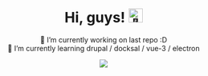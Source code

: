 <h1 align="center">Hi, guys! <img src="https://github.com/wervlad/wervlad/assets/24524555/766d336d-b87d-44ba-807c-c51de2bc6b4d" width="28px" alt="👋"></h1>

<p align="center">
  🔭 I’m currently working on last repo :D<br>
  🌱 I’m currently learning drupal / docksal / vue-3 / electron
  <!-- 👯 I’m looking to collaborate on ... -->
  <!-- 🤔 I’m looking for help with ... -->
  <!-- 💬 Ask me about ... -->
  <!-- 📫 How to reach me: ... -->
  <!-- 😄 Pronouns: ... -->
  <!-- ⚡ Fun fact: ... -->
</p>

<p align="center">
  <a href="https://github.com/jeesson">
    <img src="https://komarev.com/ghpvc/?username=jeesson&color=blue&style=for-the-badge)" />
  </a>
</p>
